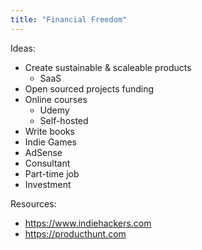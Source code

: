 ```yaml
---
title: "Financial Freedom"
---
```


Ideas:
- Create sustainable & scaleable products
	- SaaS
- Open sourced projects funding
- Online courses
	- Udemy
	- Self-hosted
- Write books
- Indie Games
- AdSense
- Consultant
- Part-time job
- Investment

Resources:
- https://www.indiehackers.com
- https://producthunt.com
